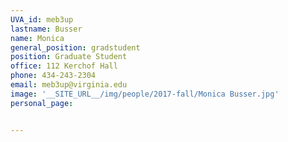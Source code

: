 ```yaml
---
UVA_id: meb3up
lastname: Busser
name: Monica
general_position: gradstudent
position: Graduate Student
office: 112 Kerchof Hall
phone: 434-243-2304
email: meb3up@virginia.edu
image: '__SITE_URL__/img/people/2017-fall/Monica Busser.jpg'
personal_page:


---
```

